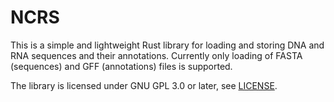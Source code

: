 NCRS
====

This is a simple and lightweight Rust library for loading and storing DNA and
RNA sequences and their annotations. Currently only loading of FASTA
(sequences) and GFF (annotations) files is supported.

The library is licensed under GNU GPL 3.0 or later, see [LICENSE](/LICENSE).
